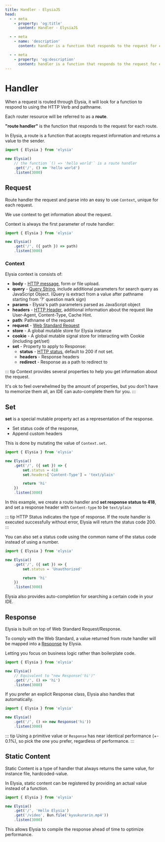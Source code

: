 ```yaml
---
title: Handler - ElysiaJS
head:
  - - meta
    - property: 'og:title'
      content: Handler - ElysiaJS

  - - meta
    - name: 'description'
      content: handler is a function that responds to the request for each route. Accepting request information and returning a response to the client. Handler can be registered through Elysia.get / Elysia.post

  - - meta
    - property: 'og:description'
      content: handler is a function that responds to the request for each route. Accepting request information and returning a response to the client. Handler can be registered through Elysia.get / Elysia.post
---
```


# Handler
When a request is routed through Elysia, it will look for a function to respond to using the HTTP Verb and pathname.

Each router resource will be referred to as a **route**.

**"route handler"** is the function that responds to the request for each route.

In Elysia, a route is a function that accepts request information and returns a value to the sender.

```typescript
import { Elysia } from 'elysia'

new Elysia()
    // the function `() => 'hello world'` is a route handler
    .get('/', () => 'hello world')
    .listen(3000)
```

## Request
Route handler the request and parse into an easy to use `Context`, unique for each request.

We use context to get information about the request.

Context is always the first parameter of route handler:
```typescript
import { Elysia } from 'elysia'

new Elysia()
    .get('/', ({ path }) => path)
    .listen(3000)
```

### Context
Elysia context is consists of:
- **body** - [HTTP message](https://developer.mozilla.org/en-US/docs/Web/HTTP/Messages), form or file upload.
- **query** - [Query String](https://en.wikipedia.org/wiki/Query_string), include additional parameters for search query as JavaScript Object. (Query is extract from a value after pathname starting from '?' question mark sign)
- **params** - Elysia's path parameters parsed as JavaScript object
- **headers** - [HTTP Header](https://developer.mozilla.org/en-US/docs/Web/HTTP/Headers), additional information about the request like User-Agent, Content-Type, Cache Hint.
- **path**: Pathname of the request
- **request** - [Web Standard Request](https://developer.mozilla.org/en-US/docs/Web/API/Request)
- **store** - A global mutable store for Elysia instance
- **cookie** - A global mutable signal store for interacting with Cookie (including get/set)
- **set** - Property to apply to Response:
    - **status** - [HTTP status](https://developer.mozilla.org/en-US/docs/Web/HTTP/Status), default to 200 if not set.
    - **headers** - Response headers
    - **redirect** - Response as a path to redirect to

::: tip
Context provides several properties to help you get information about the request.

It's ok to feel overwhelmed by the amount of properties, but you don't have to memorize them all, an IDE can auto-complete them for you.
:::

## Set
**set** is a special mutable property act as a representation of the response.

- Set status code of the response,
- Append custom headers

This is done by mutating the value of `Context.set`.

```typescript
import { Elysia } from 'elysia'

new Elysia()
    .get('/', ({ set }) => {
        set.status = 418
        set.headers['Content-Type'] = 'text/plain'

        return 'hi'
    })
    .listen(3000)
```

In this example, we create a route handler and **set response status to 418**, and set a response header with `Content-type` to be `text/plain`

::: tip
HTTP Status indicates the type of response. If the route handler is executed successfully without error, Elysia will return the status code 200.
:::

You can also set a status code using the common name of the status code instead of using a number.

```typescript
import { Elysia } from 'elysia'

new Elysia()
    .get('/', ({ set }) => {
        set.status = 'Unauthorized'

        return 'hi'
    })
    .listen(3000)
```

Elysia also provides auto-completion for searching a certain code in your IDE.

## Response
Elysia is built on top of Web Standard Request/Response.

To comply with the Web Standard, a value returned from route handler will be mapped into a [Response](https://developer.mozilla.org/en-US/docs/Web/API/Response) by Elysia.

Letting you focus on business logic rather than boilerplate code.

```typescript
import { Elysia } from 'elysia'

new Elysia()
    // Equivalent to "new Response('hi')"
    .get('/', () => 'hi')
    .listen(3000)

```

If you prefer an explicit Response class, Elysia also handles that automatically.

```typescript
import { Elysia } from 'elysia'

new Elysia()
    .get('/', () => new Response('hi'))
    .listen(3000)
```

::: tip
Using a primitive value or `Response` has near identical performance (+- 0.1%), so pick the one you prefer, regardless of performance.
:::

## Static Content
Static Content is a type of handler that always returns the same value, for instance file, hardcoded-value.

In Elysia, static content can be registered by providing an actual value instead of a function.

```typescript
import { Elysia } from 'elysia'

new Elysia()
    .get('/', 'Hello Elysia')
    .get('/video', Bun.file('kyuukurarin.mp4'))
    .listen(3000)
```

This allows Elysia to compile the response ahead of time to optimize performance.
